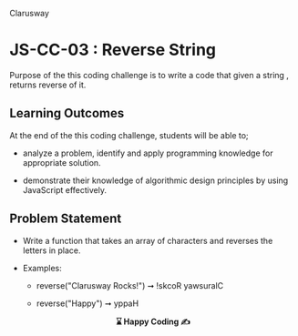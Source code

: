 <p>Clarusway<img align="right"
  src="https://secure.meetupstatic.com/photos/event/3/1/b/9/600_488352729.jpeg"  width="15px"></p>

# JS-CC-03 : Reverse String

Purpose of the this coding challenge is to write a code that given a string , returns reverse of it.

## Learning Outcomes

At the end of the this coding challenge, students will be able to;

- analyze a problem, identify and apply programming knowledge for appropriate solution.

- demonstrate their knowledge of algorithmic design principles by using JavaScript effectively.

## Problem Statement

- Write a function that takes an array of characters and reverses the letters in place.

- Examples:

  - reverse("Clarusway Rocks!") ➞ !skcoR yawsuralC

  - reverse("Happy") ➞ yppaH

<p align='center'> <strong>⌛ Happy Coding  ✍ </strong></p>